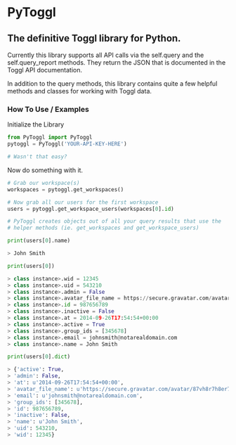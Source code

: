 PyToggl
=======

The definitive Toggl library for Python.
-------

Currently this library supports all API calls via the self.query and the self.query_report methods. They return the JSON that is documented in the Toggl API documentation.

In addition to the query methods, this library contains quite a few helpful methods and classes for working with Toggl data.

### How To Use / Examples

Initialize the Library
```python
from PyToggl import PyToggl
pytoggl = PyToggl('YOUR-API-KEY-HERE')

# Wasn't that easy?
```

Now do something with it.
```python
# Grab our workspace(s)
workspaces = pytoggl.get_workspaces()

# Now grab all our users for the first workspace
users = pytoggl.get_workspace_users(workspaces[0].id)

# PyToggl creates objects out of all your query results that use the
# helper methods (ie. get_workspaces and get_workspace_users)

print(users[0].name)

> John Smith

print(users[0])

> class instance>.wid = 12345
> class instance>.uid = 543210
> class instance>.admin = False
> class instance>.avatar_file_name = https://secure.gravatar.com/avatar/87vh8r7h8er7ch8wd7ch9wd7cj9wr7h?d=404&s=200
> class instance>.id = 987656789
> class instance>.inactive = False
> class instance>.at = 2014-09-26T17:54:54+00:00
> class instance>.active = True
> class instance>.group_ids = [345678]
> class instance>.email = johnsmith@notarealdomain.com
> class instance>.name = John Smith

print(users[0].dict)

> {'active': True,
> 'admin': False,
> 'at': u'2014-09-26T17:54:54+00:00',
> 'avatar_file_name': u'https://secure.gravatar.com/avatar/87vh8r7h8er7ch8wd7ch9wd7cj9wr7h?d=404&s=200',
> 'email': u'johnsmith@notarealdomain.com',
> 'group_ids': [345678],
> 'id': 987656789,
> 'inactive': False,
> 'name': u'John Smith',
> 'uid': 543210,
> 'wid': 12345}

```
